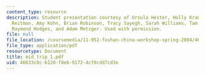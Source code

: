 ```yaml
---
content_type: resource
description: Student presentation courtesy of Ursula Hester, Holly Krambeck, Alexandra
  Reitman, Amy Kohn, Brian Robinson, Tracy Sayegh, Sarah Williams, Tam Doan, Hao Tian,
  Raymond Hodges, and Adam Metzger. Used with permission.
file: null
file_location: /coursemedia/11-952-foshan-china-workshop-spring-2004/46633c0cb120f8eb91724cf0cdd7cd3e_mid_trip_1.pdf
file_type: application/pdf
resourcetype: Document
title: mid_trip_1.pdf
uid: 46633c0c-b120-f8eb-9172-4cf0cdd7cd3e
---
```

